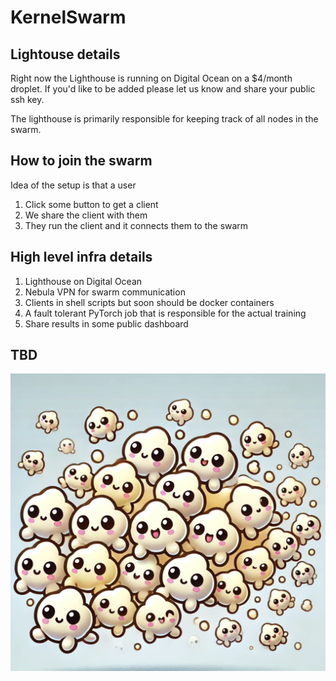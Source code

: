 # KernelSwarm

## Lightouse details

Right now the Lighthouse is running on Digital Ocean on a $4/month droplet. If you'd like to be added please let us know and share your public ssh key.

The lighthouse is primarily responsible for keeping track of all nodes in the swarm.


## How to join the swarm

Idea of the setup is that a user
1. Click some button to get a client
2. We share the client with them
3. They run the client and it connects them to the swarm


## High level infra details
1. Lighthouse on Digital Ocean
2. Nebula VPN for swarm communication
3. Clients in shell scripts but soon should be docker containers
4. A fault tolerant PyTorch job that is responsible for the actual training
5. Share results in some public dashboard

## TBD

![swarm](./swarm.png)
